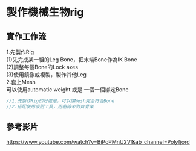 # 製作機械生物rig
## 實作工作流
1.先製作Rig <br>
    (1)先完成某一組的Leg Bone，把末端Bone作為IK Bone <br>
    (2)調整每個Bone的Lock axes<br>
    (3)使用鏡像或複製，製作其他Leg<br>
2.套上Mesh<br>
    可以使用automatic weight 或是 一個一個綁定Bone
```javascript
//1.先製作Rig的好處是，可以讓Mesh完全符合Bone
//2.搭配使用吸附工具，用格線來對齊骨架
```
## 參考影片
https://www.youtube.com/watch?v=BiPoPMnU2VI&ab_channel=Polyfjord
